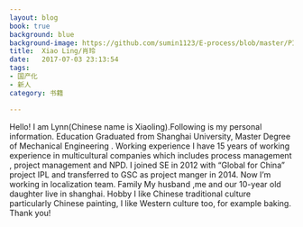 ```yaml
---
layout: blog
book: true
background: blue
background-image: https://github.com/sumin1123/E-process/blob/master/PIC/xiaoling.jpg?raw=true
title:  Xiao Ling/肖玲
date:   2017-07-03 23:13:54
tags:
- 国产化
- 新人
category: 书籍

---
```

 
Hello!
I am Lynn(Chinese name is Xiaoling).Following is my personal information.
Education
      Graduated from Shanghai University, Master Degree of Mechanical Engineering .
Working experience
      I have 15 years of working experience in multicultural companies which includes process management , project management and NPD.
      I joined SE in 2012 with “Global for China” project IPL and transferred to GSC as project manger in 2014. Now I’m working in localization team.
Family
      My husband ,me and our 10-year old daughter live in shanghai.
Hobby
       I like Chinese traditional culture particularly Chinese painting, I like Western culture too, for example baking.
Thank you!

